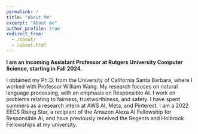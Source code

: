 ```yaml
---
permalink: /
title: "About Me"
excerpt: "About me"
author_profile: true
redirect_from: 
  - /about/
  - /about.html
---
```


**I am an incoming Assistant Professor at Rutgers University Computer Science, starting in Fall 2024.** 

I obtained my Ph.D. from the University of California Santa Barbara, where I worked with Professor William Wang. My research focuses on natural language processing, with an emphasis on Responsible AI. I work on problems relating to fairness, trustworthiness, and safety. I have spent summers as a research intern at AWS AI, Meta, and Pinterest. I am a 2022 EECS Rising Star, a recipient of the Amazon Alexa AI Fellowship for Responsible AI, and have previously received the Regents and Holbrook Fellowships at my university.
